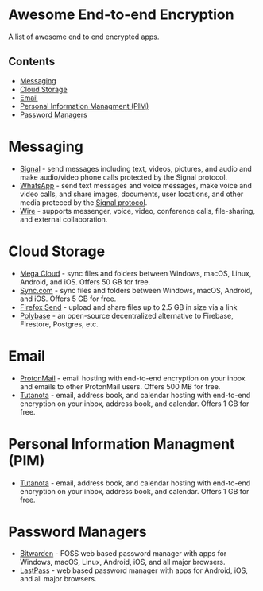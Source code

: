 # Awesome End-to-end Encryption
A list of awesome end to end encrypted apps.

## Contents
* [Messaging](#Messaging)
* [Cloud Storage](#Cloud-Storage)
* [Email](#Email)
* [Personal Information Managment (PIM)](#Personal-Information-Managment-PIM)
* [Password Managers](#Password-Managers)

# Messaging
* [Signal](https://signal.org/) - send messages including text, videos, pictures, and audio and make audio/video phone calls protected by the Signal protocol.
* [WhatsApp](https://www.whatsapp.com/) - send text messages and voice messages, make voice and video calls, and share images, documents, user locations, and other media proteced by the [Signal protocol](https://signal.org/blog/whatsapp-complete/).
* [Wire](https://wire.com/en/) - supports messenger, voice, video, conference calls, file-sharing, and external collaboration.

# Cloud Storage
* [Mega Cloud](https://mega.nz/) - sync files and folders between Windows, macOS, Linux, Android, and iOS. Offers 50 GB for free.
* [Sync.com](https://www.sync.com/) - sync files and folders between Windows, macOS, Android, and iOS. Offers 5 GB for free.
* [Firefox Send](https://send.firefox.com/) - upload and share files up to 2.5 GB in size via a link
* [Polybase](https://polybase.xyz) - an open-source decentralized alternative to Firebase, Firestore, Postgres, etc. 

# Email
* [ProtonMail](https://protonmail.com/) - email hosting with end-to-end encryption on your inbox and emails to other ProtonMail users. Offers 500 MB for free.
* [Tutanota](https://www.tutanota.com/) - email, address book, and calendar hosting with end-to-end encryption on your inbox, address book, and calendar. Offers 1 GB for free.

# Personal Information Managment (PIM)
* [Tutanota](https://www.tutanota.com/) - email, address book, and calendar hosting with end-to-end encryption on your inbox, address book, and calendar. Offers 1 GB for free.

# Password Managers
* [Bitwarden](https://bitwarden.com/) - FOSS web based password manager with apps for Windows, macOS, Linux, Android, iOS, and all major browsers.
* [LastPass](https://www.lastpass.com/) - web based password manager with apps for Android, iOS, and all major browsers.
